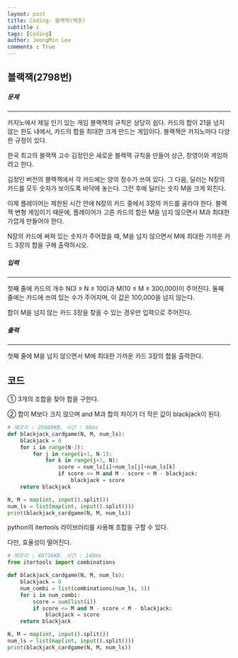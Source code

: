 ```yaml
---
layout: post
title: Coding- 블랙잭(백준)
subtitle : 
tags: [Coding]
author: JeongMin Lee
comments : True
---
```


## 블랙잭(2798번)



##### 문제

------------------

카지노에서 제일 인기 있는 게임 블랙잭의 규칙은 상당히 쉽다. 카드의 합이 21을 넘지 않는 한도 내에서, 카드의 합을 최대한 크게 만드는 게임이다. 블랙잭은 카지노마다 다양한 규정이 있다.

한국 최고의 블랙잭 고수 김정인은 새로운 블랙잭 규칙을 만들어 상근, 창영이와 게임하려고 한다.

김정인 버전의 블랙잭에서 각 카드에는 양의 정수가 쓰여 있다. 그 다음, 딜러는 N장의 카드를 모두 숫자가 보이도록 바닥에 놓는다. 그런 후에 딜러는 숫자 M을 크게 외친다.

이제 플레이어는 제한된 시간 안에 N장의 카드 중에서 3장의 카드를 골라야 한다. 블랙잭 변형 게임이기 때문에, 플레이어가 고른 카드의 합은 M을 넘지 않으면서 M과 최대한 가깝게 만들어야 한다.

N장의 카드에 써져 있는 숫자가 주어졌을 때, M을 넘지 않으면서 M에 최대한 가까운 카드 3장의 합을 구해 출력하시오.

##### 입력

----------

첫째 줄에 카드의 개수 N(3 ≤ N ≤ 100)과 M(10 ≤ M ≤ 300,000)이 주어진다. 둘째 줄에는 카드에 쓰여 있는 수가 주어지며, 이 값은 100,000을 넘지 않는다.

합이 M을 넘지 않는 카드 3장을 찾을 수 있는 경우만 입력으로 주어진다.

##### 출력

-----------

첫째 줄에 M을 넘지 않으면서 M에 최대한 가까운 카드 3장의 합을 출력한다.



## 코드

① 3개의 조합을 찾아 합을 구한다.

② 합이 M보다 크지 않으며 and M과 합의 차이가 더 작은 값이 blackjack이 된다.

```python
# 메모리 : 29088KB, 시간 : 96ms
def blackjack_cardgame(N, M, num_ls):
    blackjack = 0
    for i in range(N-2):
        for j in range(i+1, N-1):
            for k in range(j+1, N):
                score = num_ls[i]+num_ls[j]+num_ls[k]  
                if score <= M and M - score < M - blackjack:
                    blackjack = score
    return blackjack

N, M = map(int, input().split())
num_ls = list(map(int, input().split()))
print(blackjack_cardgame(N, M, num_ls))
```

python의 itertools 라이브러리를 사용해 조합을 구할 수 있다.

다만, 효율성이 떨어진다.

```python
# 메모리 : 40736KB, 시간 : 148ms
from itertools import combinations

def blackjack_cardgame(N, M, num_ls):
    blackjack = 0
    num_combi = list(combinations(num_ls, 3))
    for i in num_combi:
        score = sum(list(i)) 
        if score <= M and M - score < M - blackjack:
            blackjack = score
    return blackjack

N, M = map(int, input().split())
num_ls = list(map(int, input().split()))
print(blackjack_cardgame(N, M, num_ls))
```

